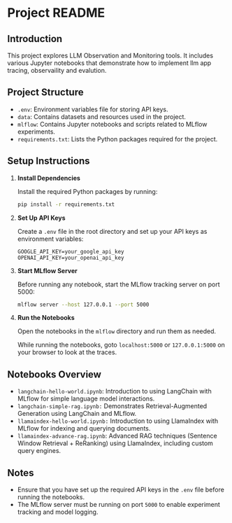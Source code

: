 # Project README

## Introduction

This project explores LLM Observation and Monitoring tools. It includes various Jupyter notebooks that demonstrate how to implement llm app tracing, observaility and evalution.

## Project Structure

- `.env`: Environment variables file for storing API keys.
- `data`: Contains datasets and resources used in the project.
- `mlflow`: Contains Jupyter notebooks and scripts related to MLflow experiments.
- `requirements.txt`: Lists the Python packages required for the project.

## Setup Instructions

1. **Install Dependencies**

   Install the required Python packages by running:

   ```bash
   pip install -r requirements.txt
   ```

2. **Set Up API Keys**

   Create a `.env` file in the root directory and set up your API keys as environment variables:

   ```env
   GOOGLE_API_KEY=your_google_api_key
   OPENAI_API_KEY=your_openai_api_key
   ```

3. **Start MLflow Server**

   Before running any notebook, start the MLflow tracking server on port 5000:

   ```bash
   mlflow server --host 127.0.0.1 --port 5000
   ```

4. **Run the Notebooks**

   Open the notebooks in the `mlflow` directory and run them as needed.

   While running the notebooks, goto `localhost:5000` or `127.0.0.1:5000` on your browser to look at the traces.

## Notebooks Overview

- `langchain-hello-world.ipynb`: Introduction to using LangChain with MLflow for simple language model interactions.
- `langchain-simple-rag.ipynb:` Demonstrates Retrieval-Augmented Generation using LangChain and MLflow.
- `llamaindex-hello-world.ipynb:` Introduction to using LlamaIndex with MLflow for indexing and querying documents.
- `llamaindex-advance-rag.ipynb`: Advanced RAG techniques (Sentence Window Retrieval + ReRanking) using LlamaIndex, including custom query engines.


## Notes

- Ensure that you have set up the required API keys in the `.env` file before running the notebooks.
- The MLflow server must be running on port `5000` to enable experiment tracking and model logging.

